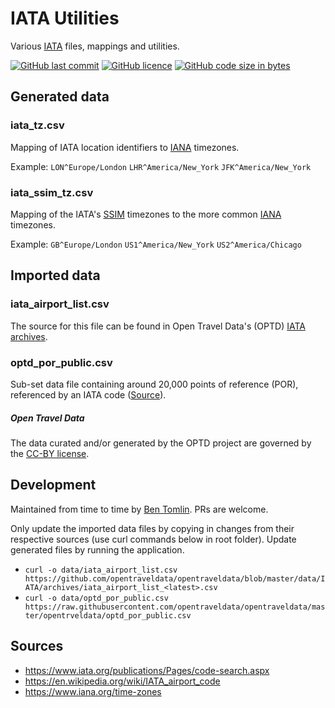 # IATA Utilities
Various [IATA](https://www.iata.org/) files, mappings and utilities.

[![GitHub last commit](https://img.shields.io/github/last-commit/benct/iata-utils.svg)](https://github.com/benct/iata-utils)
[![GitHub licence](https://img.shields.io/github/license/benct/iata-utils.svg)](https://github.com/benct/iata-utils/blob/master/LICENCE)
[![GitHub code size in bytes](https://img.shields.io/github/languages/code-size/benct/iata-utils.svg)](https://github.com/benct/iata-utils)

## Generated data

### iata_tz.csv
Mapping of IATA location identifiers to [IANA](https://www.iana.org/time-zones) timezones.

Example: `LON^Europe/London` `LHR^America/New_York` `JFK^America/New_York`

### iata_ssim_tz.csv
Mapping of the IATA's [SSIM](https://www.iata.org/publications/store/Pages/standard-schedules-information.aspx) timezones to the
more common [IANA](https://www.iana.org/time-zones) timezones.

Example: `GB^Europe/London` `US1^America/New_York` `US2^America/Chicago`

## Imported data

### iata_airport_list.csv
The source for this file can be found in Open Travel Data's (OPTD) [IATA archives](https://github.com/opentraveldata/opentraveldata/tree/master/data/IATA/archives).

### optd_por_public.csv
Sub-set data file containing around 20,000 points of reference (POR), referenced by an IATA code ([Source](https://github.com/opentraveldata/opentraveldata/blob/master/opentraveldata/optd_por_public.csv)).

##### Open Travel Data
The data curated and/or generated by the OPTD project are governed by the [CC-BY license](http://creativecommons.org/licenses/by/4.0/).


## Development
Maintained from time to time by [Ben Tomlin](https://github.com/benct). PRs are welcome.

Only update the imported data files by copying in changes from their respective sources (use curl commands below in root folder). Update generated files by running the application.

- `curl -o data/iata_airport_list.csv https://github.com/opentraveldata/opentraveldata/blob/master/data/IATA/archives/iata_airport_list_<latest>.csv`
- `curl -o data/optd_por_public.csv https://raw.githubusercontent.com/opentraveldata/opentraveldata/master/opentrveldata/optd_por_public.csv`

## Sources
- https://www.iata.org/publications/Pages/code-search.aspx
- https://en.wikipedia.org/wiki/IATA_airport_code
- https://www.iana.org/time-zones
